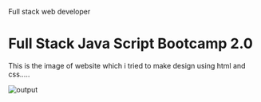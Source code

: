 Full stack web developer


#  Full Stack Java Script Bootcamp 2.0

This is the image of website which i tried to make design using html and css.....

![output](https://user-images.githubusercontent.com/118888081/207589324-da56bef2-4bbe-46bf-977e-70dce3af87c0.png)


